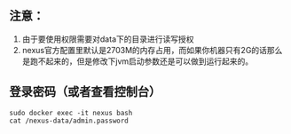 

## 注意：

1. 由于要使用权限需要对data下的目录进行读写授权
2. nexus官方配置里默认是2703M的内存占用，而如果你机器只有2G的话那么是跑不起来的，但是修改下jvm启动参数还是可以做到运行起来的。





## 登录密码（或者查看控制台）

```
sudo docker exec -it nexus bash
cat /nexus-data/admin.password
```



